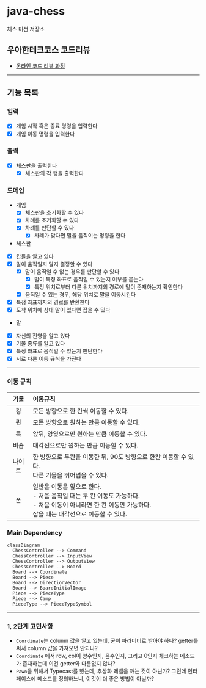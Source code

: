 # java-chess

체스 미션 저장소

## 우아한테크코스 코드리뷰

- [온라인 코드 리뷰 과정](https://github.com/woowacourse/woowacourse-docs/blob/master/maincourse/README.md)

---
## 기능 목록

### 입력

- [x] 게임 시작 혹은 종료 명령을 입력한다
- [x] 게임 이동 명령을 입력한다

### 출력

- [x] 체스판을 출력한다
  - [x] 체스판의 각 행을 출력한다

### 도메인

- 게임
  - [x] 체스판을 초기화할 수 있다
  - [x] 차례를 초기화할 수 있다
  - [x] 차례를 판단할 수 있다
    - [x] 차례가 맞다면 말을 움직이는 명령을 한다

- 체스판
- [x] 칸들을 알고 있다
- [x] 말이 움직일지 말지 결정할 수 있다
  - [x] 말이 움직일 수 없는 경우를 판단할 수 있다
    - [x] 말이 특정 좌표로 움직일 수 있는지 여부를 묻는다
    - [x] 특정 위치로부터 다른 위치까지의 경로에 말이 존재하는지 확인한다
  - [x] 움직일 수 있는 경우, 해당 위치로 말을 이동시킨다
- [x] 특정 좌표까지의 경로를 반환한다
- [x] 도착 위치에 상대 말이 있다면 잡을 수 있다

- 말
- [x] 자신의 진영을 알고 있다
- [x] 기물 종류를 알고 있다
- [x] 특정 좌표로 움직일 수 있는지 판단한다
- [x] 서로 다른 이동 규칙을 가진다
  
---

### 이동 규칙
|  기물   | 이동규칙                                                                                |
|:-----:|:------------------------------------------------------------------------------------|
|킹| 모든 방향으로 한 칸씩 이동할 수 있다.                                                              |
|퀸| 모든 방향으로 원하는 만큼 이동할 수 있다.                                                            |
|룩| 앞뒤, 양옆으로만 원하는 만큼 이동할 수 있다.                                                          |
|비숍| 대각선으로만 원하는 만큼 이동할 수 있다.                                                             |
|나이트| 한 방향으로 두칸을 이동한 뒤, 90도 방향으로 한칸 이동할 수 있다.<br/>다른 기물을 뛰어넘을 수 있다.                       |
|폰| 일반은 이동은 앞으로 한다.<br/>- 처음 움직일 때는 두 칸 이동도 가능하다.<br/>- 처음 이동이 아니라면 한 칸 이동만 가능하다.<br/> 잡을 때는 대각선으로 이동할 수 있다. |

### Main Dependency

```mermaid
classDiagram
  ChessController --> Command
  ChessController --> InputView
  ChessController --> OutputView
  ChessController --> Board
  Board --> Coordinate
  Board --> Piece
  Board --> DirectionVector
  Board --> BoardInitialImage
  Piece --> PieceType
  Piece --> Camp
  PieceType --> PieceTypeSymbol
```


---
### 1, 2단계 고민사항
- `Coordinate`는 column 값을 알고 있는데, 굳이 파라미터로 받아야 하나? getter를 써서 column 값을 가져오면 안되나?
- `Coordinate` 에서 row, col이 양수인지, 음수인지, 그리고 0인지 체크하는 메소드가 존재하는데 이건 getter와 다름없지 않나?
- `Pawn`을 위해서 Typecast를 했는데, 추상화 레벨을 깨는 것이 아닌가? 그런데 인터페이스에 메소드를 정의하느니, 이것이 더 좋은 방법이 아닐까?

